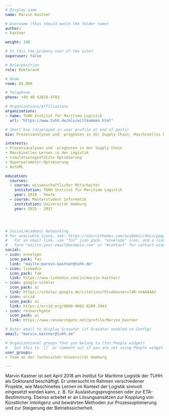 ```yaml
---
# Display name
name: Marvin Kastner

# Username (this should match the folder name)
author:
- kastner

weight: 108

# Is this the primary user of the site?
superuser: false

# Role/position
role: Doktorand

# Room
room: D5.009

# Telephone
phone: +49 40 42878-4793

# Organizations/Affiliations
organizations:
- name: TUHH Institut für Maritime Logistik
  url: "https://www.tuhh.de/mls/willkommen.html"

# Short bio (displayed in user profile at end of posts)
bio: Prozessanalysen und -prognosen in der Supply Chain, Maschinelles Lernen in der Logistik

interests:
- Prozessanalysen und -prognosen in der Supply Chain
- Maschinelles Lernen in der Logistik
- simulationsgestützte Optimierung
- Hyperparameter-Optimierung
- AutoML

education:
  courses:
  - course: wissenschaftlicher Mitarbeiter
    institution: TUHH Institut für Maritime Logistik
    year: 2018 - heute
  - course: Masterstudent Informatik
    institution: Universität Hamburg
    year: 2015 - 2017




# Social/Academic Networking
# For available icons, see: https://sourcethemes.com/academic/docs/page-builder/#icons
#   For an email link, use "fas" icon pack, "envelope" icon, and a link in the
#   form "mailto:your-email@example.com" or "#contact" for contact widget.
social:
- icon: envelope
  icon_pack: fas
  link: "mailto:marvin.kastner@tuhh.de"
- icon: linkedin
  icon_pack: fab
  link: https://www.linkedin.com/in/marvin-kastner/
- icon: google-scholar
  icon_pack: ai
  link: https://scholar.google.de/citations?hl=de&user=lAR-oVAAAAAJ
- icon: orcid
  icon_pack: ai
  link: https://orcid.org/0000-0001-8289-2943
- icon: researchgate
  icon_pack: ai
  link: https://www.researchgate.net/profile/Marvin_Kastner

# Enter email to display Gravatar (if Gravatar enabled in Config)
email: "marvin.kastner@tuhh.de"

# Organizational groups that you belong to (for People widget)
#   Set this to `[]` or comment out if you are not using People widget.
user_groups:
- Team an der Technischen Universität Hamburg

---
```


Marvin Kastner ist seit April 2018 am Institut für Maritime Logistik der TUHH als Doktorand beschäftigt. Er untersucht im Rahmen verschiedener Projekte, wie Maschinelles Lernen im Kontext der Logistik sinnvoll eingesetzt werden kann, z. B. für Auslastungsprognosen oder zur ETA-Bestimmung. Ebenso arbeitet er an Lösungsansätzen zur Kopplung von Künstlicher Intelligenz und bewährten Methoden zur Prozessoptimierung und zur Steigerung der Betriebssicherheit.
